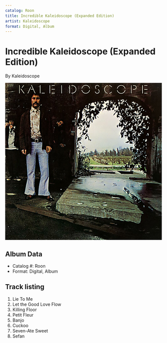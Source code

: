 ```yaml
---
catalog: Roon
title: Incredible Kaleidoscope (Expanded Edition)
artist: Kaleidoscope
format: Digital, Album
---
```


# Incredible Kaleidoscope (Expanded Edition)

By Kaleidoscope

![](../../assets/albumcovers/Kaleidoscope-Incredible_Kaleidoscope_Expanded_Edition.png)

## Album Data

- Catalog #: Roon
- Format: Digital, Album


## Track listing


1. Lie To Me
2. Let the Good Love Flow
3. Killing Floor
4. Petit Fleur
5. Banjo
6. Cuckoo
7. Seven-Ate Sweet
8. Sefan

